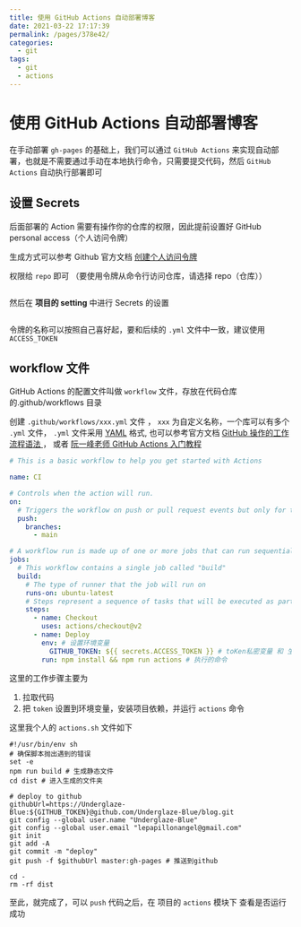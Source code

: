 ```yaml
---
title: 使用 GitHub Actions 自动部署博客
date: 2021-03-22 17:17:39
permalink: /pages/378e42/
categories:
  - git
tags:
  - git
  - actions
---
```

# 使用 GitHub Actions 自动部署博客 

在手动部署 `gh-pages` 的基础上，我们可以通过 `GitHub Actions` 来实现自动部署，也就是不需要通过手动在本地执行命令，只需要提交代码，然后 `GitHub Actions` 自动执行部署即可

## 设置 Secrets

后面部署的 Action 需要有操作你的仓库的权限，因此提前设置好 GitHub personal access（个人访问令牌）

生成方式可以参考 Github 官方文档 [创建个人访问令牌](https://docs.github.com/cn/github/authenticating-to-github/creating-a-personal-access-token)

权限给 `repo` 即可 （要使用令牌从命令行访问仓库，请选择 repo（仓库））

<img  :src="$withBase('/assets/actions-repo.png')" />

然后在 **项目的 setting** 中进行 Secrets 的设置

<img  :src="$withBase('/assets/secrets.png')" />

令牌的名称可以按照自己喜好起，要和后续的 `.yml` 文件中一致，建议使用 `ACCESS_TOKEN`

## workflow 文件

GitHub Actions 的配置文件叫做 `workflow` 文件，存放在代码仓库的.github/workflows 目录

创建 `.github/workflows/xxx.yml` 文件 ， `xxx` 为自定义名称，一个库可以有多个 `.yml` 文件， `.yml` 文件采用 [YAML](https://www.ruanyifeng.com/blog/2016/07/yaml.html) 格式, 也可以参考官方文档 [GitHub 操作的工作流程语法
](https://docs.github.com/cn/actions/reference/workflow-syntax-for-github-actions) ， 或者 [阮一峰老师 GitHub Actions 入门教程](http://www.ruanyifeng.com/blog/2019/09/getting-started-with-github-actions.html)

```yaml
# This is a basic workflow to help you get started with Actions

name: CI

# Controls when the action will run.
on:
  # Triggers the workflow on push or pull request events but only for the main branch
  push:
    branches:
      - main

# A workflow run is made up of one or more jobs that can run sequentially or in parallel
jobs:
  # This workflow contains a single job called "build"
  build:
    # The type of runner that the job will run on
    runs-on: ubuntu-latest
    # Steps represent a sequence of tasks that will be executed as part of the job
    steps:
      - name: Checkout
        uses: actions/checkout@v2
      - name: Deploy
        env: # 设置环境变量
          GITHUB_TOKEN: ${{ secrets.ACCESS_TOKEN }} # toKen私密变量 和 生成 Secrets 令牌的名称一致
        run: npm install && npm run actions # 执行的命令
```

这里的工作步骤主要为
1. 拉取代码
2. 把 `token` 设置到环境变量，安装项目依赖，并运行 `actions` 命令

这里我个人的 `actions.sh` 文件如下

```shell
#!/usr/bin/env sh
# 确保脚本抛出遇到的错误
set -e
npm run build # 生成静态文件
cd dist # 进入生成的文件夹

# deploy to github
githubUrl=https://Underglaze-Blue:${GITHUB_TOKEN}@github.com/Underglaze-Blue/blog.git
git config --global user.name "Underglaze-Blue"
git config --global user.email "lepapillonangel@gmail.com"
git init
git add -A
git commit -m "deploy"
git push -f $githubUrl master:gh-pages # 推送到github

cd -
rm -rf dist
```

至此，就完成了，可以 `push` 代码之后，在 项目的 `actions` 模块下 查看是否运行成功

<img  :src="$withBase('/assets/actions.png')" />

